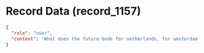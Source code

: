 # Record Data (record_1157)

```json
{
  "role": "user",
  "content": "What does the future bode for netherlands, for amsterdam oost in 10-20 years?\n"
}
```
